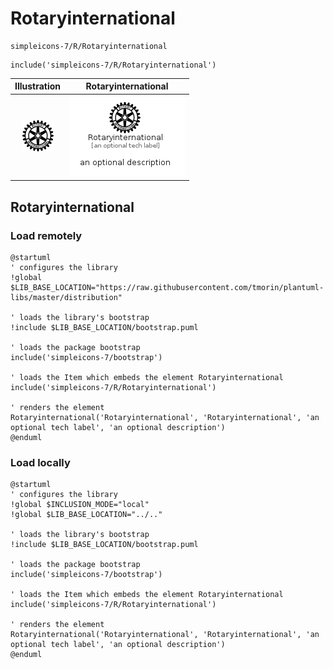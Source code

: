 # Rotaryinternational


```text
simpleicons-7/R/Rotaryinternational
```

```text
include('simpleicons-7/R/Rotaryinternational')
```



| Illustration | Rotaryinternational |
| :---: | :---: |
| ![illustration for Illustration](../../simpleicons-7/R/Rotaryinternational.png) | ![illustration for Rotaryinternational](../../simpleicons-7/R/Rotaryinternational.Local.png) |




## Rotaryinternational

### Load remotely
```plantuml
@startuml
' configures the library
!global $LIB_BASE_LOCATION="https://raw.githubusercontent.com/tmorin/plantuml-libs/master/distribution"

' loads the library's bootstrap
!include $LIB_BASE_LOCATION/bootstrap.puml

' loads the package bootstrap
include('simpleicons-7/bootstrap')

' loads the Item which embeds the element Rotaryinternational
include('simpleicons-7/R/Rotaryinternational')

' renders the element
Rotaryinternational('Rotaryinternational', 'Rotaryinternational', 'an optional tech label', 'an optional description')
@enduml
```

### Load locally
```plantuml
@startuml
' configures the library
!global $INCLUSION_MODE="local"
!global $LIB_BASE_LOCATION="../.."

' loads the library's bootstrap
!include $LIB_BASE_LOCATION/bootstrap.puml

' loads the package bootstrap
include('simpleicons-7/bootstrap')

' loads the Item which embeds the element Rotaryinternational
include('simpleicons-7/R/Rotaryinternational')

' renders the element
Rotaryinternational('Rotaryinternational', 'Rotaryinternational', 'an optional tech label', 'an optional description')
@enduml
```

